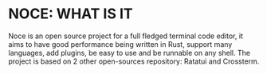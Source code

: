 # NOCE: WHAT IS IT

Noce is an open source project for a full fledged terminal code editor, it aims to have good performance being written in Rust, support many languages, add plugins, be easy to use and be runnable on any shell. The project is based on 2 other open-sources repository: Ratatui and Crossterm.